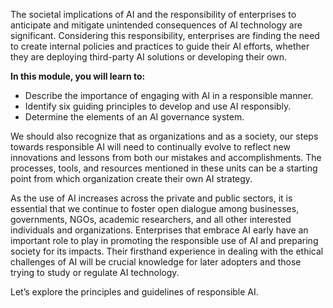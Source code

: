 The societal implications of AI and the responsibility of enterprises to anticipate and mitigate unintended consequences of AI technology are significant. Considering this responsibility, enterprises are finding the need to create internal policies and practices to guide their AI efforts, whether they are deploying third-party AI solutions or developing their own.

**In this module, you will learn to:**

* Describe the importance of engaging with AI in a responsible manner.
* Identify six guiding principles to develop and use AI responsibly.
* Determine the elements of an AI governance system.

We should also recognize that as organizations and as a society, our steps towards responsible AI will need to continually evolve to reflect new innovations and lessons from both our mistakes and accomplishments. The processes, tools, and resources mentioned in these units can be a starting point from which organization create their own AI strategy.

As the use of AI increases across the private and public sectors, it is essential that we continue to foster open dialogue among businesses, governments, NGOs, academic researchers, and all other interested individuals and organizations. Enterprises that embrace AI early have an important role to play in promoting the responsible use of AI and preparing society for its impacts. Their firsthand experience in dealing with the ethical challenges of AI will be crucial knowledge for later adopters and those trying to study or regulate AI technology.

Let’s explore the principles and guidelines of responsible AI.